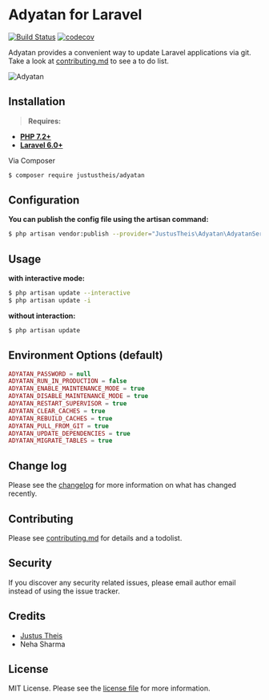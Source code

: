 # Adyatan for Laravel
[![Build Status](https://travis-ci.com/justustheis/adyatan.svg?branch=master)](https://travis-ci.com/justustheis/adyatan) [![codecov](https://codecov.io/gh/justustheis/adyatan/branch/master/graph/badge.svg)](https://codecov.io/gh/justustheis/adyatan)

Adyatan provides a convenient way to update Laravel applications via git. 
Take a look at [contributing.md](contributing.md) to see a to do list.

![Adyatan](https://user-images.githubusercontent.com/7760415/72115916-ede39b80-3348-11ea-8121-06fa4983955e.png)

## Installation
> **Requires:**
- **[PHP 7.2+](https://php.net/releases/)**
- **[Laravel 6.0+](https://github.com/laravel/laravel)**

Via Composer

``` bash
$ composer require justustheis/adyatan
```

## Configuration
**You can publish the config file using the artisan command:**
```bash
$ php artisan vendor:publish --provider="JustusTheis\Adyatan\AdyatanServiceProvider"
```

## Usage
**with interactive mode:**
```bash
$ php artisan update --interactive
$ php artisan update -i
```
**without interaction:**
```bash
$ php artisan update
```

## Environment Options (default)
```php
ADYATAN_PASSWORD = null
ADYATAN_RUN_IN_PRODUCTION = false
ADYATAN_ENABLE_MAINTENANCE_MODE = true
ADYATAN_DISABLE_MAINTENANCE_MODE = true
ADYATAN_RESTART_SUPERVISOR = true
ADYATAN_CLEAR_CACHES = true
ADYATAN_REBUILD_CACHES = true
ADYATAN_PULL_FROM_GIT = true
ADYATAN_UPDATE_DEPENDENCIES = true
ADYATAN_MIGRATE_TABLES = true
```

## Change log

Please see the [changelog](changelog.md) for more information on what has changed recently.

## Contributing

Please see [contributing.md](contributing.md) for details and a todolist.

## Security

If you discover any security related issues, please email author email instead of using the issue tracker.

## Credits

- [Justus Theis][link-author]
- Neha Sharma

## License

MIT License. Please see the [license file](license.md) for more information.

[link-author]: https://github.com/justustheis
